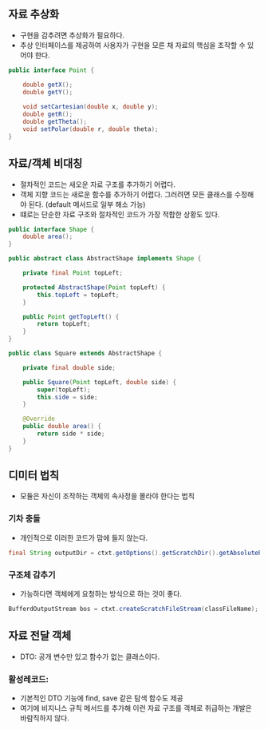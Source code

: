 ## 자료 추상화
- 구현을 감추려면 추상화가 필요하다. 
- 추상 인터페이스를 제공하여 사용자가 구현을 모른 채 자료의 핵심을 조작할 수 있어야 한다.

```java
public interface Point {

    double getX();
    double getY();
    
    void setCartesian(double x, double y);
    double getR();
    double getTheta();
    void setPolar(double r, double theta);
}
```

## 자료/객체 비대칭
- 절차적인 코드는 새오운 자료 구조를 추가하기 어렵다.
- 객체 지향 코드는 새로운 함수를 추가하기 어렵다. 그러려면 모든 클래스를 수정해야 된다.
  (default 메서드로 일부 해소 가능)
- 떄로는 단순한 자료 구조와 절차적인 코드가 가장 적합한 상황도 있다.

```java
public interface Shape {
    double area();
}
```
```java
public abstract class AbstractShape implements Shape {

    private final Point topLeft;

    protected AbstractShape(Point topLeft) {
        this.topLeft = topLeft;
    }

    public Point getTopLeft() {
        return topLeft;
    }
}
```
```java
public class Square extends AbstractShape {

    private final double side;

    public Square(Point topLeft, double side) {
        super(topLeft);
        this.side = side;
    }

    @Override
    public double area() {
        return side * side;
    }
}
```


## 디미터 법칙
- 모듈은 자신이 조작하는 객체의 속사정을 몰라야 한다는 법칙

### 기차 충돌
- 개인적으로 이러한 코드가 맘에 들지 않는다.
```java
final String outputDir = ctxt.getOptions().getScratchDir().getAbsolutePath();
```

### 구조체 감추기 
- 가능하다면 객체에게 요청하는 방식으로 하는 것이 좋다.
```java
BufferdOutputStream bos = ctxt.createScratchFileStream(classFileName);
```

## 자료 전달 객체 
- DTO: 공개 변수만 있고 함수가 없는 클래스이다.
### 활성레코드: 
- 기본적인 DTO 기능에 find, save 같은 탐색 함수도 제공
- 여기에 비지니스 규칙 메서드를 추가해 이런 자료 구조를 객체로 취급하는 개발은 바람직하지 않다.


